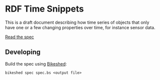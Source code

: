 # RDF Time Snippets

This is a draft document describing how time series of objects that only
have one or a few changing properties over time, for instance sensor data.

[Read the spec](https://dylanvanassche.github.io/rdf-ts-snippets-spec/)

## Developing
Build the spec using [Bikeshed](https://speced.github.io/bikeshed):

```
bikeshed spec spec.bs <output file>
```
